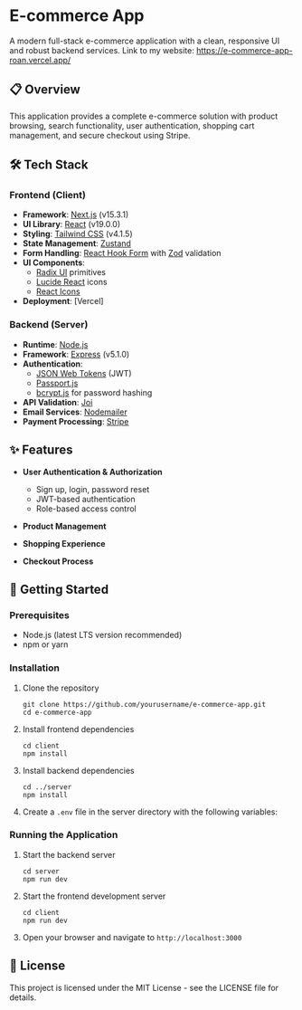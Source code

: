# E-commerce App

A modern full-stack e-commerce application with a clean, responsive UI and robust backend services.
Link to my website: https://e-commerce-app-roan.vercel.app/

## 📋 Overview

This application provides a complete e-commerce solution with product browsing, search functionality, user authentication, shopping cart management, and secure checkout using Stripe.

## 🛠️ Tech Stack

### Frontend (Client)

- **Framework**: [Next.js](https://nextjs.org/) (v15.3.1)
- **UI Library**: [React](https://reactjs.org/) (v19.0.0)
- **Styling**: [Tailwind CSS](https://tailwindcss.com/) (v4.1.5)
- **State Management**: [Zustand](https://github.com/pmndrs/zustand)
- **Form Handling**: [React Hook Form](https://react-hook-form.com/) with [Zod](https://github.com/colinhacks/zod) validation
- **UI Components**:
  - [Radix UI](https://www.radix-ui.com/) primitives
  - [Lucide React](https://lucide.dev/) icons
  - [React Icons](https://react-icons.github.io/react-icons/)
- **Deployment**: [Vercel]

### Backend (Server)

- **Runtime**: [Node.js](https://nodejs.org/)
- **Framework**: [Express](https://expressjs.com/) (v5.1.0)
- **Authentication**:
  - [JSON Web Tokens](https://jwt.io/) (JWT)
  - [Passport.js](http://www.passportjs.org/)
  - [bcrypt.js](https://github.com/dcodeIO/bcrypt.js/) for password hashing
- **API Validation**: [Joi](https://joi.dev/)
- **Email Services**: [Nodemailer](https://nodemailer.com/)
- **Payment Processing**: [Stripe](https://stripe.com/)

## ✨ Features

- **User Authentication & Authorization**

  - Sign up, login, password reset
  - JWT-based authentication
  - Role-based access control

- **Product Management**
<!-- 
  - Browse products by categories
  - Advanced search and filtering
  - Product details with images, descriptions, and reviews -->

- **Shopping Experience**
<!-- 
  - Add to cart functionality
  - Wishlist management
  - Responsive product viewing -->

- **Checkout Process**
<!-- 
  - Secure payment processing with Stripe
  - Order history and tracking
  - Email notifications -->

<!-- - **Internationalization**
  - Multi-language support with next-intl -->

## 🚀 Getting Started

### Prerequisites

- Node.js (latest LTS version recommended)
- npm or yarn

### Installation

1. Clone the repository

   ```
   git clone https://github.com/yourusername/e-commerce-app.git
   cd e-commerce-app
   ```

2. Install frontend dependencies

   ```
   cd client
   npm install
   ```

3. Install backend dependencies

   ```
   cd ../server
   npm install
   ```

4. Create a `.env` file in the server directory with the following variables:
   <!-- ```
   NODE_ENV=development
   PORT=5000
   JWT_SECRET=your_jwt_secret
   STRIPE_SECRET_KEY=your_stripe_secret_key
   ``` -->

### Running the Application

1. Start the backend server

   ```
   cd server
   npm run dev
   ```

2. Start the frontend development server

   ```
   cd client
   npm run dev
   ```

3. Open your browser and navigate to `http://localhost:3000`

## 📝 License

This project is licensed under the MIT License - see the LICENSE file for details.

